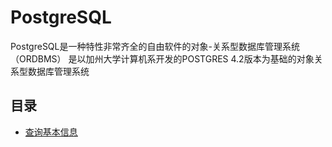 # PostgreSQL

PostgreSQL是一种特性非常齐全的自由软件的对象-关系型数据库管理系统（ORDBMS）
是以加州大学计算机系开发的POSTGRES 4.2版本为基础的对象关系型数据库管理系统

## 目录

- [查询基本信息](01_base.sql)

